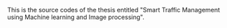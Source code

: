 This is the source codes of the thesis entitled "Smart Traffic Management using Machine learning and Image processing".
